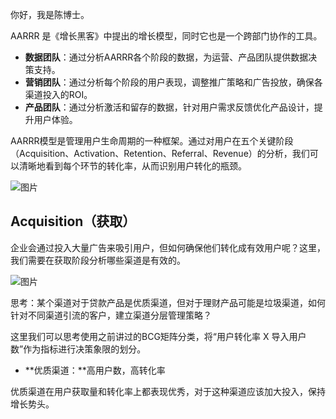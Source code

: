 你好，我是陈博士。

AARRR 是《增长黑客》中提出的增长模型，同时它也是一个跨部门协作的工具。

- **数据团队**：通过分析AARRR各个阶段的数据，为运营、产品团队提供数据决策支持。
- **营销团队**：通过分析每个阶段的用户表现，调整推广策略和广告投放，确保各渠道投入的ROI。
- **产品团队**：通过分析激活和留存的数据，针对用户需求反馈优化产品设计，提升用户体验。

AARRR模型是管理用户生命周期的一种框架。通过对用户在五个关键阶段（Acquisition、Activation、Retention、Referral、Revenue）的分析，我们可以清晰地看到每个环节的转化率，从而识别用户转化的瓶颈。

![图片](https://static001.geekbang.org/resource/image/04/45/04c55cf89473e2c6dyyd88425d365745.jpg?wh=1479x894)

## **Acquisition（获取）**

企业会通过投入大量广告来吸引用户，但如何确保他们转化成有效用户呢？这里，我们需要在获取阶段分析哪些渠道是有效的。

![图片](https://static001.geekbang.org/resource/image/b8/9d/b88a651721a2965d5808015c26c1989d.jpg?wh=891x568)

思考：某个渠道对于贷款产品是优质渠道，但对于理财产品可能是垃圾渠道，如何针对不同渠道引流的客户，建立渠道分层管理策略？

这里我们可以思考使用之前讲过的BCG矩阵分类，将“用户转化率 X 导入用户数”作为指标进行决策象限的划分。

- **优质渠道：**高用户数，高转化率

优质渠道在用户获取量和转化率上都表现优秀，对于这种渠道应该加大投入，保持增长势头。